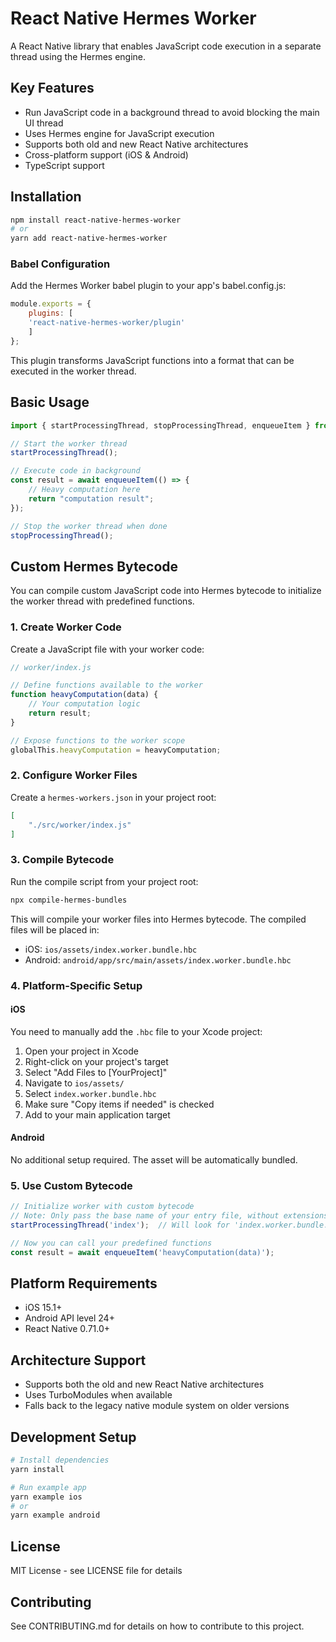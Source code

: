 

# React Native Hermes Worker

A React Native library that enables JavaScript code execution in a separate thread using the Hermes engine.

## Key Features

- Run JavaScript code in a background thread to avoid blocking the main UI thread
- Uses Hermes engine for JavaScript execution
- Supports both old and new React Native architectures
- Cross-platform support (iOS & Android)
- TypeScript support

## Installation

```bash
npm install react-native-hermes-worker
# or
yarn add react-native-hermes-worker
```

### Babel Configuration

Add the Hermes Worker babel plugin to your app's babel.config.js:

```javascript
module.exports = {
    plugins: [
    'react-native-hermes-worker/plugin'
    ]
};
```

This plugin transforms JavaScript functions into a format that can be executed in the worker thread.

## Basic Usage

```typescript
import { startProcessingThread, stopProcessingThread, enqueueItem } from 'react-native-hermes-worker';

// Start the worker thread
startProcessingThread();

// Execute code in background
const result = await enqueueItem(() => {
    // Heavy computation here
    return "computation result";
});

// Stop the worker thread when done
stopProcessingThread();
```

## Custom Hermes Bytecode

You can compile custom JavaScript code into Hermes bytecode to initialize the worker thread with predefined functions.

### 1. Create Worker Code

Create a JavaScript file with your worker code:

```javascript
// worker/index.js

// Define functions available to the worker
function heavyComputation(data) {
    // Your computation logic
    return result;
}

// Expose functions to the worker scope
globalThis.heavyComputation = heavyComputation;
```

### 2. Configure Worker Files

Create a `hermes-workers.json` in your project root:

```json
[
    "./src/worker/index.js"
]
```

### 3. Compile Bytecode

Run the compile script from your project root:

```bash
npx compile-hermes-bundles
```

This will compile your worker files into Hermes bytecode. The compiled files will be placed in:

- iOS: `ios/assets/index.worker.bundle.hbc`
- Android: `android/app/src/main/assets/index.worker.bundle.hbc`

### 4. Platform-Specific Setup

#### iOS
You need to manually add the `.hbc` file to your Xcode project:

1. Open your project in Xcode
2. Right-click on your project's target
3. Select "Add Files to [YourProject]"
4. Navigate to `ios/assets/`
5. Select `index.worker.bundle.hbc`
6. Make sure "Copy items if needed" is checked
7. Add to your main application target

#### Android
No additional setup required. The asset will be automatically bundled.

### 5. Use Custom Bytecode

```typescript
// Initialize worker with custom bytecode
// Note: Only pass the base name of your entry file, without extensions
startProcessingThread('index');  // Will look for 'index.worker.bundle.hbc'

// Now you can call your predefined functions
const result = await enqueueItem('heavyComputation(data)');
```

## Platform Requirements

- iOS 15.1+
- Android API level 24+
- React Native 0.71.0+

## Architecture Support

- Supports both the old and new React Native architectures
- Uses TurboModules when available
- Falls back to the legacy native module system on older versions

## Development Setup

```bash
# Install dependencies
yarn install

# Run example app
yarn example ios
# or
yarn example android
```

## License

MIT License - see LICENSE file for details

## Contributing

See CONTRIBUTING.md for details on how to contribute to this project.
